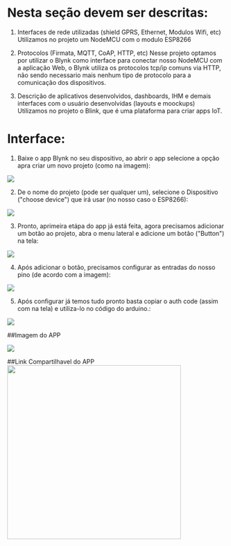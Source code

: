 # Nesta seção devem ser descritas:
1. Interfaces de rede utilizadas (shield GPRS, Ethernet, Modulos Wifi, etc)
    Utilizamos no projeto um NodeMCU com o modulo ESP8266

2. Protocolos (Firmata, MQTT, CoAP, HTTP, etc)
    Nesse projeto optamos por utilizar o Blynk como interface para conectar nosso NodeMCU com a aplicação Web, o Blynk utiliza os protocolos tcp/ip comuns via HTTP, não sendo necessario mais nenhum tipo de protocolo para a comunicação dos dispositivos.

3. Descrição de aplicativos desenvolvidos, dashboards, IHM e demais interfaces com o usuário desenvolvidas (layouts e moockups)
    Utilizamos no projeto o Blink, que é uma plataforma para criar apps IoT. 

# Interface:

1. Baixe o app Blynk no seu dispositivo, ao abrir o app selecione a opção apra criar um novo projeto (como na imagem):

<img src="1.jpeg"/>

2. De o nome do projeto (pode ser qualquer um), selecione o Dispositivo ("choose device") que irá usar (no nosso caso o ESP8266):

<img src="2.jpeg"/>

3. Pronto, aprimeira etápa do app já está feita, agora precisamos adicionar um botão ao projeto, abra o menu lateral e adicione um botão ("Button") na tela:

<img src="3.jpeg"/>

4. Após adicionar o botão, precisamos configurar as entradas do nosso pino (de acordo com a imagem):

<img src="4.jpeg"/>

5. Após configurar já temos tudo pronto basta copiar o auth code (assim com na tela) e utiliza-lo no código do arduino.:

<img src="5.jpeg"/>

##Imagem do APP

<img src="tela_app.jpeg"/>


##Link Compartilhavel do APP
<img src="link_compartilhavel.jpeg" width="400px"/>